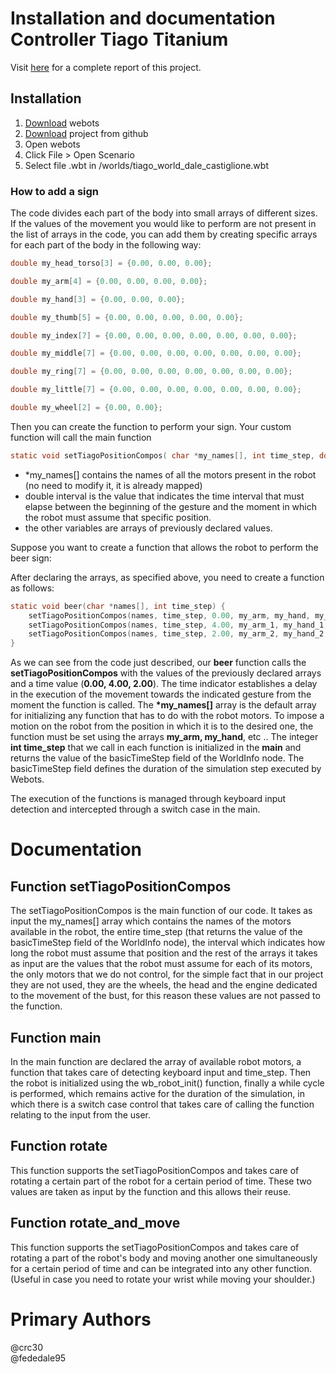 # Installation and documentation Controller Tiago Titanium
Visit
[here](https://github.com/crc30/SocialRobots/blob/master/Report%20SR%20-%20Tiago%20Titanium%20Sign%20-%20Dal%C3%A9%20Castiglione.pdf)
 for a complete report of this project.

## Installation

1. [Download](https://cyberbotics.com/#download) webots
2. [Download](https://github.com/crc30/SocialRobots.git) project from github
3. Open webots
4. Click File > Open Scenario
5. Select file .wbt in /worlds/tiago_world_dale_castiglione.wbt

### How to add a sign


The code divides each part of the body into small arrays of different sizes.
If the values of the movement you would like to perform are not present in the list of arrays in the code, you can add them by creating specific arrays for each part of the body in the following way:

```c
double my_head_torso[3] = {0.00, 0.00, 0.00};

double my_arm[4] = {0.00, 0.00, 0.00, 0.00};

double my_hand[3] = {0.00, 0.00, 0.00};

double my_thumb[5] = {0.00, 0.00, 0.00, 0.00, 0.00};

double my_index[7] = {0.00, 0.00, 0.00, 0.00, 0.00, 0.00, 0.00};

double my_middle[7] = {0.00, 0.00, 0.00, 0.00, 0.00, 0.00, 0.00};

double my_ring[7] = {0.00, 0.00, 0.00, 0.00, 0.00, 0.00, 0.00};

double my_little[7] = {0.00, 0.00, 0.00, 0.00, 0.00, 0.00, 0.00};

double my_wheel[2] = {0.00, 0.00};
```

Then you can create the function to perform your sign.
Your custom function will call the main function

```c
static void setTiagoPositionCompos( char *my_names[], int time_step, double interval, double *arm, double *palm, double *thumb, double *index, double *middle, double *ring, double *little );
```

* \*my_names[] contains the names of all the motors present in the robot (no need to modify it, it is already mapped)
* double interval is the value that indicates the time interval that must elapse between the beginning of the gesture and the moment in which the robot must assume that specific position.
* the other variables are arrays of previously declared values.

Suppose you want to create a function that allows the robot to perform the beer sign:

After declaring the arrays, as specified above, you need to create a function as follows:

```c
static void beer(char *names[], int time_step) {
    setTiagoPositionCompos(names, time_step, 0.00, my_arm, my_hand, my_thumb, my_index, my_middle, my_ring, my_little);
    setTiagoPositionCompos(names, time_step, 4.00, my_arm_1, my_hand_1, my_thumb_1, my_index_1, my_middle_1, my_ring_1, my_little_1);
    setTiagoPositionCompos(names, time_step, 2.00, my_arm_2, my_hand_2, my_thumb_2, my_index_2, my_middle_2, my_ring_2, my_little_2);
}
```

As we can see from the code just described, our **beer** function calls the **setTiagoPositionCompos** with the values of the previously declared arrays and a time value (**0.00, 4.00, 2.00**). The time indicator establishes a delay in the execution of the movement towards the indicated gesture from the moment the function is called. The **\*my_names[]** array is the default array for initializing any function that has to do with the robot motors.
To impose a motion on the robot from the position in which it is to the desired one, the function must be set using the arrays **my_arm, my_hand**, etc ..
The integer **int time_step** that we call in each function is initialized in the **main** and returns the value of the basicTimeStep field of the WorldInfo node. The basicTimeStep field defines the duration of the simulation step executed by Webots.

The execution of the functions is managed through keyboard input detection and intercepted through a switch case in the main.

# Documentation

## Function setTiagoPositionCompos

The setTiagoPositionCompos is the main function of our code.
It takes as input the my_names[] array which contains the names of the motors available in the robot, the entire time_step (that returns the value of the basicTimeStep field of the WorldInfo node), the interval which indicates how long the robot must assume that position and the rest of the arrays it takes as input are the values that the robot must assume for each of its motors, the only motors that we do not control, for the simple fact that in our project they are not used, they are the wheels, the head and the engine dedicated to the movement of the bust, for this reason these values are not passed to the function.

## Function main

In the main function are declared the array of available robot motors, a function that takes care of detecting keyboard input and time_step. Then the robot is initialized using the wb_robot_init() function, finally a while cycle is performed, which remains active for the duration of the simulation, in which there is a switch case control that takes care of calling the function relating to the input from the user.

## Function rotate

This function supports the setTiagoPositionCompos and takes care of rotating a certain part of the robot for a certain period of time. These two values are taken as input by the function and this allows their reuse.

## Function rotate_and_move

This function supports the setTiagoPositionCompos and takes care of rotating a part of the robot's body and moving another one simultaneously for a certain period of time and can be integrated into any other function. (Useful in case you need to rotate your wrist while moving your shoulder.)

# Primary Authors
@crc30 \
@fededale95
